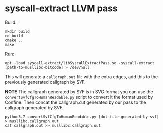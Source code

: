 # syscall-extract LLVM pass

Build:

```
mkdir build
cd build
cmake ..
make
```

Run:

```
opt -load syscall-extract/libSyscallExtractPass.so -syscall-extract [path-to-musllibc-bitcode] > /dev/null
```
This will generate a `callgraph.out` file with the extra edges, add this to the previously generated callgraph by SVF.

**NOTE** The callgraph generated by SVF is in SVG format you can use the `convertSvfCfgToHumanReadable.py` script to convert it the format used by Confine.
Then concat the callgraph.out generated by our pass to the callgraph generated by SVF.

```
python3.7 convertSvfCfgToHumanReadable.py [dot-file-generated-by-svf] > musllibc.callgraph.out
cat callgraph.out >> musllibc.callgraph.out
```

